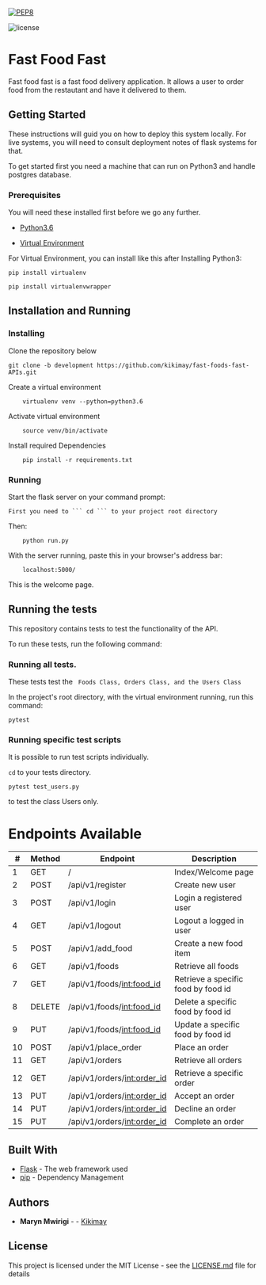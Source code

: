 [![PEP8](https://img.shields.io/badge/code%20style-pep8-orange.svg)](https://www.python.org/dev/peps/pep-0008/)

![license](https://img.shields.io/github/license/mashape/apistatus.svg)

# Fast Food Fast

Fast food fast is a fast food delivery application. It allows a user to order food from the restautant and have it delivered to them.

## Getting Started

These instructions will guid you on how to deploy this system locally. For live systems, you will need to consult deployment notes of flask systems for that.

To get started first you need a machine that can run on Python3 and handle postgres database.

### Prerequisites

You will need these installed first before we go any further.

- [Python3.6](https://www.python.org/downloads/release/python-365/)

- [Virtual Environment](https://virtualenv.pypa.io/en/stable/installation/)


For Virtual Environment, you can install like this after Installing Python3:

```
pip install virtualenv
```
```
pip install virtualenvwrapper
```


## Installation and Running


### Installing

Clone the repository below

```
git clone -b development https://github.com/kikimay/fast-foods-fast-APIs.git
```

Create a virtual environment

```
    virtualenv venv --python=python3.6
```

Activate virtual environment

```
    source venv/bin/activate
```

Install required Dependencies

```
    pip install -r requirements.txt
```



### Running

Start the flask server on your command prompt:

    First you need to ``` cd ``` to your project root directory

Then:

```
    python run.py
```

With the server running, paste this in your browser's address bar:

```
    localhost:5000/
```

This is the welcome page.



## Running the tests

This repository contains tests to test the functionality of the API.

To run these tests, run the following command:

### Running all tests.

These tests test the ``` Foods Class, Orders Class, and the Users Class```

In the project's root directory, with the virtual environment running, run this command:

```
pytest
```


### Running specific test scripts

It is possible to run test scripts individually. 

``` cd ``` to your tests directory.

```
pytest test_users.py
```
to test the class Users only.



# Endpoints Available

|    #   | Method | Endpoint                        | Description                           |
|--------| ------ | ------------------------------- | ------------------------------------- |
|    1   | GET    | /                               | Index/Welcome page                    |
|    2   | POST   | /api/v1/register                | Create new user                       |
|    3   | POST   | /api/v1/login                   | Login a registered user               |
|    4   | GET    | /api/v1/logout                  | Logout a logged in user               |
|    5   | POST   | /api/v1/add_food                | Create a new food item                |
|    6   | GET    | /api/v1/foods                   | Retrieve all foods                    |
|    7   | GET    | /api/v1/foods/<int:food_id>     | Retrieve a specific food by food id   |
|    8   | DELETE | /api/v1/foods/<int:food_id>     | Delete a specific food by food id     |
|    9   | PUT    | /api/v1/foods/<int:food_id>     | Update a specific food by food id     |
|    10  | POST   | /api/v1/place_order             | Place an order                        |
|    11  | GET    | /api/v1/orders                  | Retrieve all orders                   |
|    12  | GET    | /api/v1/orders/<int:order_id>   | Retrieve a specific order             |
|    13  | PUT    | /api/v1/orders/<int:order_id>   | Accept an order                       |
|    14  | PUT    | /api/v1/orders/<int:order_id>   | Decline an order                      |
|    15  | PUT    | /api/v1/orders/<int:order_id>   | Complete an order                     |




## Built With

* [Flask](http://flask.pocoo.org/) - The web framework used
* [pip](https://pypi.org/project/pip/) - Dependency Management


## Authors

* **Maryn Mwirigi** -  - [Kikimay](https://github.com/kikimay)


## License

This project is licensed under the MIT License - see the [LICENSE.md](LICENSE.md) file for details

